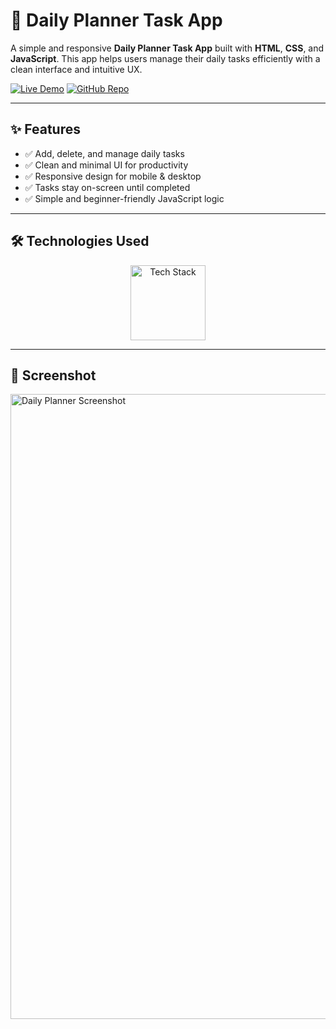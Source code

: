 # 📅 Daily Planner Task App

A simple and responsive **Daily Planner Task App** built with **HTML**, **CSS**, and **JavaScript**. This app helps users manage their daily tasks efficiently with a clean interface and intuitive UX.

[![Live Demo](https://img.shields.io/badge/🚀_Live_Demo-00C7B7?style=for-the-badge&logo=netlify&logoColor=white)](https://amdadislam01.github.io/Daily-Planner-Task/)
[![GitHub Repo](https://img.shields.io/badge/💻_Source_Code-181717?style=for-the-badge&logo=github&logoColor=white)](https://github.com/amdadislam01/Daily-Planner-Task)

---

## ✨ Features

- ✅ Add, delete, and manage daily tasks
- ✅ Clean and minimal UI for productivity
- ✅ Responsive design for mobile & desktop
- ✅ Tasks stay on-screen until completed
- ✅ Simple and beginner-friendly JavaScript logic

---

## 🛠️ Technologies Used

<p align="center">
  <img src="https://skillicons.dev/icons?i=html,css,js" alt="Tech Stack" width="120"/>
</p>

---

## 📸 Screenshot

<img src="https://ik.imagekit.io/yqnbhdlo4/Img/screencapture-amdadislam01-github-io-Daily-Planner-Task-2025-07-29-16_04_28.png?updatedAt=1753783510066" alt="Daily Planner Screenshot" width="1000"/>



